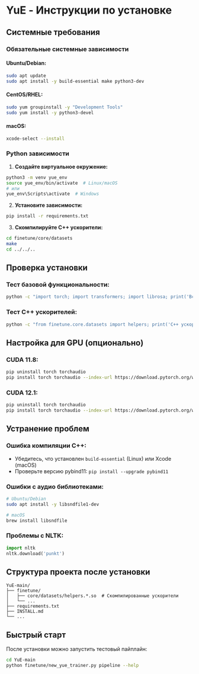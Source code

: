 # YuE - Инструкции по установке

## Системные требования

### Обязательные системные зависимости

#### Ubuntu/Debian:
```bash
sudo apt update
sudo apt install -y build-essential make python3-dev
```

#### CentOS/RHEL:
```bash
sudo yum groupinstall -y "Development Tools"
sudo yum install -y python3-devel
```

#### macOS:
```bash
xcode-select --install
```

### Python зависимости

1. **Создайте виртуальное окружение:**
```bash
python3 -m venv yue_env
source yue_env/bin/activate  # Linux/macOS
# или
yue_env\Scripts\activate  # Windows
```

2. **Установите зависимости:**
```bash
pip install -r requirements.txt
```

3. **Скомпилируйте C++ ускорители:**
```bash
cd finetune/core/datasets
make
cd ../../..
```

## Проверка установки

### Тест базовой функциональности:
```bash
python -c "import torch; import transformers; import librosa; print('Все основные библиотеки установлены')"
```

### Тест C++ ускорителей:
```bash
python -c "from finetune.core.datasets import helpers; print('C++ ускорители скомпилированы')"
```

## Настройка для GPU (опционально)

### CUDA 11.8:
```bash
pip uninstall torch torchaudio
pip install torch torchaudio --index-url https://download.pytorch.org/whl/cu118
```

### CUDA 12.1:
```bash
pip uninstall torch torchaudio
pip install torch torchaudio --index-url https://download.pytorch.org/whl/cu121
```

## Устранение проблем

### Ошибка компиляции C++:
- Убедитесь, что установлен `build-essential` (Linux) или Xcode (macOS)
- Проверьте версию pybind11: `pip install --upgrade pybind11`

### Ошибки с аудио библиотеками:
```bash
# Ubuntu/Debian
sudo apt install -y libsndfile1-dev

# macOS
brew install libsndfile
```

### Проблемы с NLTK:
```python
import nltk
nltk.download('punkt')
```

## Структура проекта после установки

```
YuE-main/
├── finetune/
│   ├── core/datasets/helpers.*.so  # Скомпилированные ускорители
│   └── ...
├── requirements.txt
├── INSTALL.md
└── ...
```

## Быстрый старт

После установки можно запустить тестовый пайплайн:

```bash
cd YuE-main
python finetune/new_yue_trainer.py pipeline --help
``` 
